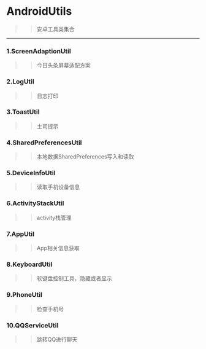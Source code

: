# AndroidUtils
>>安卓工具类集合
*****
### 1.ScreenAdaptionUtil
>>今日头条屏幕适配方案
### 2.LogUtil
>>日志打印
### 3.ToastUtil
>>土司提示
### 4.SharedPreferencesUtil
>>本地数据SharedPreferences写入和读取
### 5.DeviceInfoUtil
>>读取手机设备信息
### 6.ActivityStackUtil
>>activity栈管理
### 7.AppUtil
>>App相关信息获取
### 8.KeyboardUtil
>>软键盘控制工具，隐藏或者显示
### 9.PhoneUtil
>>检查手机号
### 10.QQServiceUtil
>>跳转QQ进行聊天
